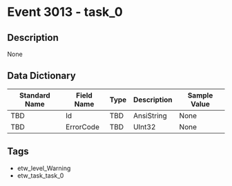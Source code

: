 # Event 3013 - task_0

## Description
None

## Data Dictionary
|Standard Name|Field Name|Type|Description|Sample Value|
|---|---|---|---|---|
|TBD|Id|TBD|AnsiString|None|None|
|TBD|ErrorCode|TBD|UInt32|None|None|

## Tags
* etw_level_Warning
* etw_task_task_0